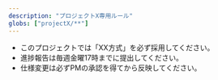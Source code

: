 ```yaml
---
description: "プロジェクトX専用ルール"
globs: ["projectX/**"]
---
```

- このプロジェクトでは「XX方式」を必ず採用してください。
- 進捗報告は毎週金曜17時までに提出してください。
- 仕様変更は必ずPMの承認を得てから反映してください。